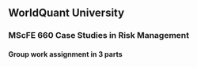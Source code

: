 ## WorldQuant University

### MScFE 660 Case Studies in Risk Management

#### Group work assignment in 3 parts
